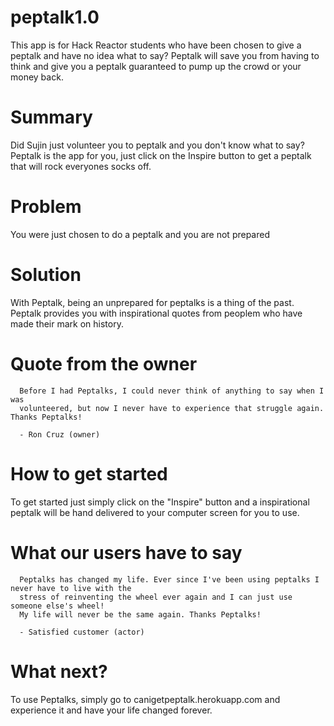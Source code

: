 # peptalk1.0

This app is for Hack Reactor students who have been chosen to give a peptalk and have no idea what to say? Peptalk will save you from having to think and give you a peptalk guaranteed to pump up the crowd or your money back.

# Summary

Did Sujin just volunteer you to peptalk and you don't know what to say? Peptalk is the app for you, just click on the Inspire button to get a peptalk that will rock everyones socks off.

# Problem

You were just chosen to do a peptalk and you are not prepared

# Solution

With Peptalk, being an unprepared for peptalks is a thing of the past. Peptalk provides you with inspirational quotes from peoplem who have made their mark on history.

# Quote from the owner
      Before I had Peptalks, I could never think of anything to say when I was
      volunteered, but now I never have to experience that struggle again. Thanks Peptalks!

      - Ron Cruz (owner)



# How to get started
To get started just simply click on the "Inspire" button and a inspirational peptalk will be hand delivered to your computer screen for you to use.


# What our users have to say
      Peptalks has changed my life. Ever since I've been using peptalks I never have to live with the
      stress of reinventing the wheel ever again and I can just use someone else's wheel!
      My life will never be the same again. Thanks Peptalks!

      - Satisfied customer (actor)

# What next?
To use Peptalks, simply go to canigetpeptalk.herokuapp.com and experience it and have your life changed forever.

